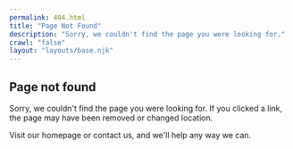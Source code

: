```yaml
---
permalink: 404.html
title: "Page Not Found"
description: "Sorry, we couldn't find the page you were looking for."
crawl: "false"
layout: "layouts/base.njk"
---
```


<div class="nys-grid-container-widescreen">
<section>
<h1>Page not found</h1>
<p>Sorry, we couldn't find the page you were looking for. If you clicked a link, the page may have been removed or changed location.</p>
<p>Visit our homepage or contact us, and we'll help any way we can.</p>
<p>
  <nys-button label="Homepage" href="{{ site.url | url}}/"></nys-button>
  <br>
  <nys-button label="Contact Us" variant="outline" href="mailto:designsystem@its.ny.gov"></nys-button>
</p>
</section>
</div>

